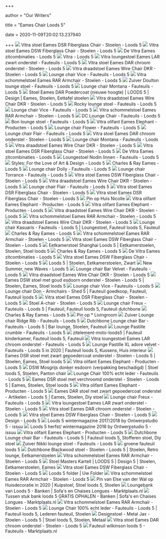 +++
        
author = "Our Writers"
        
title = "Eames Chair Loods 5"
        
date = 2020-11-09T20:02:13.237940
        
+++
[ ![](https://cdn.loods5.nl/images/00081/000000FCD5-0000054B4C.jpg)](https://cdn.loods5.nl/images/00081/000000FCD5-0000054B4C.jpg) Vitra stoel Eames DSR Fiberglass Chair - Stoelen - Loods 5
[ ![](https://cdn.loods5.nl/images/00081/000000FCE3-0000054B9E.png)](https://cdn.loods5.nl/images/00081/000000FCE3-0000054B9E.png) Vitra stoel Eames DSW Fiberglass Chair - Stoelen - Loods 5
[ ![](https://cdn.loods5.nl/dynamic/0009D/00000132D9.original)](https://cdn.loods5.nl/dynamic/0009D/00000132D9.original) De Vitra Eames zitcombinaties - Loods 5
[ ![](https://cdn.loods5.nl/dynamic/00005/0000000A2B.png)](https://cdn.loods5.nl/dynamic/00005/0000000A2B.png) Vitra - Loods 5
[ ![](https://cdn.loods5.nl/images/00098/0000012AA0-0000064BA5.jpg)](https://cdn.loods5.nl/images/00098/0000012AA0-0000064BA5.jpg) Vitra loungestoel Eames LAR zwart onderstel - Fauteuils - Loods 5
[ ![](https://cdn.loods5.nl/images/00079/000000EE3C-000004F619.jpg)](https://cdn.loods5.nl/images/00079/000000EE3C-000004F619.jpg) Vitra stoel Eames DAR chroom onderstel - Stoelen - Loods 5
[ ![](https://cdn.loods5.nl/images/00020/0000003EEE-0000012A43.jpg)](https://cdn.loods5.nl/images/00020/0000003EEE-0000012A43.jpg) Vitra draadstoel Eames Wire Chair DKR - Stoelen - Loods 5
[ ![](https://cdn.loods5.nl/images/00023/0000004583-0000014C54.jpg)](https://cdn.loods5.nl/images/00023/0000004583-0000014C54.jpg) Lounge chair Vice - Fauteuils - Loods 5
[ ![](https://cdn.loods5.nl/images/0008A/0000010E67-000005AFD5.png)](https://cdn.loods5.nl/images/0008A/0000010E67-000005AFD5.png) Vitra schommelstoel Eames RAR Armchair - Stoelen - Loods 5
[ ![](https://cdn.loods5.nl/images/00021/000000424D-0000013C0C.jpg)](https://cdn.loods5.nl/images/00021/000000424D-0000013C0C.jpg) Zuiver Doulton lounge stoel - Fauteuils - Loods 5
[ ![](https://cdn.loods5.nl/images/00023/000000458B-0000014C7D.jpg)](https://cdn.loods5.nl/images/00023/000000458B-0000014C7D.jpg) Lounge chair Montana - Fauteuils - Loods 5
[ ![](https://i.pinimg.com/originals/55/45/28/5545289fd4da6c5303da33b1d72902a1.jpg)](https://i.pinimg.com/originals/55/45/28/5545289fd4da6c5303da33b1d72902a1.jpg) Stoel Eames DAR Poedercoat (nieuwe hoogte) | LOODS 5 | Design | Eames,  Stoelen, Eettafel stoelen
[ ![](https://cdn.loods5.nl/images/00020/0000003EF0-0000012A4F.jpg)](https://cdn.loods5.nl/images/00020/0000003EF0-0000012A4F.jpg) Vitra draadstoel Eames Wire Chair DKR - Stoelen - Loods 5
[ ![](https://cdn.loods5.nl/images/0000B/0000001606-0000006CED.jpg)](https://cdn.loods5.nl/images/0000B/0000001606-0000006CED.jpg) Rocky lounge stoel - Fauteuils - Loods 5
[ ![](https://cdn.loods5.nl/images/00023/0000004585-0000014C58.jpg)](https://cdn.loods5.nl/images/00023/0000004585-0000014C58.jpg) Lounge chair Vice - Fauteuils - Loods 5
[ ![](https://cdn.loods5.nl/images/0008A/0000010E6F-000005B002.png)](https://cdn.loods5.nl/images/0008A/0000010E6F-000005B002.png) Vitra schommelstoel Eames RAR Armchair - Stoelen - Loods 5
[ ![](https://cdn.loods5.nl/images/0008C/0000011278-000005C5C0.jpg)](https://cdn.loods5.nl/images/0008C/0000011278-000005C5C0.jpg) DC Lounge Chair - Fauteuils - Loods 5
[ ![](https://cdn.loods5.nl/images/00012/00000024AC-000000AC86.jpg)](https://cdn.loods5.nl/images/00012/00000024AC-000000AC86.jpg) Bon lounge stoel - Fauteuils - Loods 5
[ ![](https://cdn.loods5.nl/images/00052/000000A1C4-0000034D66.png)](https://cdn.loods5.nl/images/00052/000000A1C4-0000034D66.png) Vitra olifant Eames Elephant - Producten - Loods 5
[ ![](https://cdn.loods5.nl/images/00036/0000006A1E-0000021094.jpg)](https://cdn.loods5.nl/images/00036/0000006A1E-0000021094.jpg) Lounge chair Flower - Fauteuils - Loods 5
[ ![](https://cdn.loods5.nl/images/0000C/00000017BF-000000734F.jpg)](https://cdn.loods5.nl/images/0000C/00000017BF-000000734F.jpg) Lounge chair Flair - Fauteuils - Loods 5
[ ![](https://cdn.loods5.nl/images/0007A/000000EE61-000004F6F6.jpg)](https://cdn.loods5.nl/images/0007A/000000EE61-000004F6F6.jpg) Vitra stoel Eames DAR chroom onderstel - Stoelen - Loods 5
[ ![](https://cdn.loods5.nl/images/00023/000000458F-0000014C8C.jpg)](https://cdn.loods5.nl/images/00023/000000458F-0000014C8C.jpg) Lounge chair Montana - Fauteuils - Loods 5
[ ![](https://cdn.loods5.nl/images/000F5/000001DF72-00000A4CF3.png)](https://cdn.loods5.nl/images/000F5/000001DF72-00000A4CF3.png) Vitra draadstoel Eames Wire Chair DKR - Stoelen - Loods 5
[ ![](https://cdn.loods5.nl/images/00081/000000FCD8-0000054B5E.jpg)](https://cdn.loods5.nl/images/00081/000000FCD8-0000054B5E.jpg) Vitra stoel Eames DSR Fiberglass Chair - Stoelen - Loods 5
[ ![](https://cdn.loods5.nl/dynamic/0009D/00000132E9.original)](https://cdn.loods5.nl/dynamic/0009D/00000132E9.original) De Vitra Eames zitcombinaties - Loods 5
[ ![](https://cdn.loods5.nl/images/00071/000000DD38-0000049556.jpg)](https://cdn.loods5.nl/images/00071/000000DD38-0000049556.jpg) Loungestoel Nodin linnen - Fauteuils - Loods 5
[ ![](https://cdn.loods5.nl/dynamic/000C8/00000186CF.original)](https://cdn.loods5.nl/dynamic/000C8/00000186CF.original) Styles: For the Love of Art & Design - Loods 5
[ ![](https://cdn.loods5.nl/images/00079/000000EDF1-000004F45F.jpg)](https://cdn.loods5.nl/images/00079/000000EDF1-000004F45F.jpg) Charles & Ray Eames - Loods 5
[ ![](https://cdn.loods5.nl/images/00061/000000BEE6-000003EE19.jpg)](https://cdn.loods5.nl/images/00061/000000BEE6-000003EE19.jpg) Lounge chair Dolly - Fauteuils - Loods 5
[ ![](https://cdn.loods5.nl/images/0002E/0000005A5D-000001B7BB.jpg)](https://cdn.loods5.nl/images/0002E/0000005A5D-000001B7BB.jpg) Lounge chair Torrance - Fauteuils - Loods 5
[ ![](https://cdn.loods5.nl/images/00081/000000FCE5-0000054BA5.png)](https://cdn.loods5.nl/images/00081/000000FCE5-0000054BA5.png) Vitra stoel Eames DSW Fiberglass Chair - Stoelen - Loods 5
[ ![](https://cdn.loods5.nl/images/000F5/000001DF71-00000A4CF0.png)](https://cdn.loods5.nl/images/000F5/000001DF71-00000A4CF0.png) Vitra draadstoel Eames Wire Chair DKR - Stoelen - Loods 5
[ ![](https://cdn.loods5.nl/images/0000C/00000017D4-000000739D.jpg)](https://cdn.loods5.nl/images/0000C/00000017D4-000000739D.jpg) Lounge chair Flair - Fauteuils - Loods 5
[ ![](https://cdn.loods5.nl/images/00081/000000FCDC-0000054B76.jpg)](https://cdn.loods5.nl/images/00081/000000FCDC-0000054B76.jpg) Vitra stoel Eames DSR Fiberglass Chair - Stoelen - Loods 5
[ ![](https://cdn.loods5.nl/images/00081/000000FCDD-0000054B7A.jpg)](https://cdn.loods5.nl/images/00081/000000FCDD-0000054B7A.jpg) Vitra stoel Eames DSR Fiberglass Chair - Stoelen - Loods 5
[ ![](https://i.pinimg.com/originals/54/e6/a7/54e6a7e316350d47b71072a254e14258.jpg)](https://i.pinimg.com/originals/54/e6/a7/54e6a7e316350d47b71072a254e14258.jpg) Pin op Huis Nicolle
[ ![](https://cdn.loods5.nl/images/00005/0000000BAB-000000285B.jpg)](https://cdn.loods5.nl/images/00005/0000000BAB-000000285B.jpg) Vitra olifant Eames Elephant - Producten - Loods 5
[ ![](https://cdn.loods5.nl/images/000F5/000001DF68-00000A4CCA.png)](https://cdn.loods5.nl/images/000F5/000001DF68-00000A4CCA.png) Vitra olifant Eames Elephant - Producten - Loods 5
[ ![](https://cdn.loods5.nl/images/00020/0000003EEF-0000012A46.jpg)](https://cdn.loods5.nl/images/00020/0000003EEF-0000012A46.jpg) Vitra draadstoel Eames Wire Chair DKR - Stoelen - Loods 5
[ ![](https://cdn.loods5.nl/images/0008A/0000010E68-000005AFCB.jpg)](https://cdn.loods5.nl/images/0008A/0000010E68-000005AFCB.jpg) Vitra schommelstoel Eames RAR Armchair - Stoelen - Loods 5
[ ![](https://cdn.loods5.nl/images/00020/0000003EEF-0000012A49.jpg)](https://cdn.loods5.nl/images/00020/0000003EEF-0000012A49.jpg) Vitra draadstoel Eames Wire Chair DKR - Stoelen - Loods 5
[ ![](https://i.pinimg.com/736x/cd/79/ef/cd79efbe99b8e4491f3a191f1a504d50.jpg)](https://i.pinimg.com/736x/cd/79/ef/cd79efbe99b8e4491f3a191f1a504d50.jpg) Lounge chair Kasuaris - Fauteuils - Loods 5 | Loungestoel, Fauteuil loods 5,  Fauteuil
[ ![](https://cdn.loods5.nl/images/0007C/000000F3D1-00000516C1.jpg)](https://cdn.loods5.nl/images/0007C/000000F3D1-00000516C1.jpg) Charles & Ray Eames - Loods 5
[ ![](https://cdn.loods5.nl/images/0008A/0000010E65-000005AFBF.jpg)](https://cdn.loods5.nl/images/0008A/0000010E65-000005AFBF.jpg) Vitra schommelstoel Eames RAR Armchair - Stoelen - Loods 5
[ ![](https://cdn.loods5.nl/images/000F5/000001DF8C-00000A4D82.png)](https://cdn.loods5.nl/images/000F5/000001DF8C-00000A4D82.png) Vitra stoel Eames DSW Fiberglass Chair - Stoelen - Loods 5
[ ![](https://i.pinimg.com/originals/a8/cd/27/a8cd27d09a7c036f0d18a48758553219.jpg)](https://i.pinimg.com/originals/a8/cd/27/a8cd27d09a7c036f0d18a48758553219.jpg) Eetkamerstoel Shanghai Loods 5 | Eetkamerstoelen, Stoelen, Stoel loods 5
[ ![](https://cdn.loods5.nl/images/0007C/000000F387-0000051507.jpg)](https://cdn.loods5.nl/images/0007C/000000F387-0000051507.jpg) Charles & Ray Eames - Loods 5
[ ![](https://cdn.loods5.nl/dynamic/0009D/00000132ED.original)](https://cdn.loods5.nl/dynamic/0009D/00000132ED.original) De Vitra Eames zitcombinaties - Loods 5
[ ![](https://cdn.loods5.nl/images/000F0/000001D6AA-00000A1C7A.png)](https://cdn.loods5.nl/images/000F0/000001D6AA-00000A1C7A.png) Vitra stoel Eames DSW Fiberglass Chair - Stoelen - Loods 5
[ ![](https://i.pinimg.com/originals/3c/16/6f/3c166fd06c954744a8ab525cf5a0f12c.jpg)](https://i.pinimg.com/originals/3c/16/6f/3c166fd06c954744a8ab525cf5a0f12c.jpg) Loods 5 | Stoelen, Eetkamerstoelen, Zwart
[ ![](https://cdn.loods5.nl/dynamic/0000F/0000001D5D.png)](https://cdn.loods5.nl/dynamic/0000F/0000001D5D.png) New Summer, new Waves - Loods 5
[ ![](https://cdn.loods5.nl/images/0004B/0000009385-000002FC92.jpg)](https://cdn.loods5.nl/images/0004B/0000009385-000002FC92.jpg) Lounge chair Bar Velvet - Fauteuils - Loods 5
[ ![](https://cdn.loods5.nl/images/000F5/000001DEF6-00000A4A79.png)](https://cdn.loods5.nl/images/000F5/000001DEF6-00000A4A79.png) Vitra draadstoel Eames Wire Chair DKR - Stoelen - Loods 5
[ ![](https://i.pinimg.com/originals/06/d2/c9/06d2c95c73c9170b72e90cdba8bc775c.png)](https://i.pinimg.com/originals/06/d2/c9/06d2c95c73c9170b72e90cdba8bc775c.png) Eames DSW stoel met goud esdoorn onderstel - Stoelen - Loods 5 | Stoelen,  Eames, Stoel loods 5
[ ![](https://cdn.loods5.nl/images/0004A/00000090F7-000002EEAF.jpg)](https://cdn.loods5.nl/images/0004A/00000090F7-000002EEAF.jpg) Lounge chair Vice - Fauteuils - Loods 5
[ ![](https://i.pinimg.com/originals/ff/3d/4d/ff3d4d4ce6fabe55649e617ff00f3d2b.png)](https://i.pinimg.com/originals/ff/3d/4d/ff3d4d4ce6fabe55649e617ff00f3d2b.png) Lounge chair Don - Armchairs - Shed 5 | Fauteuil goedkoop, Fauteuil,  Fauteuil loods 5
[ ![](https://cdn.loods5.nl/images/00081/000000FCCE-0000054B21.jpg)](https://cdn.loods5.nl/images/00081/000000FCCE-0000054B21.jpg) Vitra stoel Eames DSR Fiberglass Chair - Stoelen - Loods 5
[ ![](https://cdn.loods5.nl/images/0001A/000000342A-000000F3FF.jpg)](https://cdn.loods5.nl/images/0001A/000000342A-000000F3FF.jpg) Stoel A-chair - Stoelen - Loods 5
[ ![](https://i.pinimg.com/564x/c7/ca/44/c7ca44d9be7be6986ea9db70210f6131.jpg)](https://i.pinimg.com/564x/c7/ca/44/c7ca44d9be7be6986ea9db70210f6131.jpg) Lounge chair Freux - Fauteuils - Loods 5 | Fauteuil, Fauteuil loods 5,  Fauteuil dutchbone
[ ![](https://cdn.loods5.nl/images/0007B/000000F0BD-00000504D0.jpg)](https://cdn.loods5.nl/images/0007B/000000F0BD-00000504D0.jpg) Charles & Ray Eames - Loods 5
[ ![](https://i.pinimg.com/originals/b9/b8/44/b9b84497a77caf1ede7fddb1a0d6263c.jpg)](https://i.pinimg.com/originals/b9/b8/44/b9b84497a77caf1ede7fddb1a0d6263c.jpg) Pin op * Livingroom
[ ![](https://cdn.loods5.nl/images/00011/000000219B-0000009DD8.jpg)](https://cdn.loods5.nl/images/00011/000000219B-0000009DD8.jpg) Zuiver Lounge chair Ridge Rib - Fauteuils - Loods 5
[ ![](https://i.pinimg.com/564x/0b/3e/ce/0b3ecec05f10115366377a57a4e3d2be.jpg)](https://i.pinimg.com/564x/0b/3e/ce/0b3ecec05f10115366377a57a4e3d2be.jpg) Dutchbone Lounge chair Bar - Fauteuils - Loods 5 | Bar lounge, Stoelen,  Fauteuil
[ ![](https://cdn.loods5.nl/images/000EC/000001CEB1-000009EF0C.jpg)](https://cdn.loods5.nl/images/000EC/000001CEB1-000009EF0C.jpg) Lounge Pastille crumble - Fauteuils - Loods 5
[ ![](https://i.pinimg.com/564x/5c/0a/08/5c0a08aa42321c68163ff784d1b9cfe2.jpg)](https://i.pinimg.com/564x/5c/0a/08/5c0a08aa42321c68163ff784d1b9cfe2.jpg) zitelement-moto-loods5 | Fauteuil kinderkamer, Fauteuil loods 5, Fauteuil
[ ![](https://cdn.loods5.nl/images/00099/0000012B01-0000064DDB.jpg)](https://cdn.loods5.nl/images/00099/0000012B01-0000064DDB.jpg) Vitra loungestoel Eames LAR chroom onderstel - Fauteuils - Loods 5
[ ![](https://i.pinimg.com/originals/fa/2b/fe/fa2bfe9a566121951b14308d21f7772d.jpg)](https://i.pinimg.com/originals/fa/2b/fe/fa2bfe9a566121951b14308d21f7772d.jpg) Lounge Pastille XL adore velvet - Fauteuils - Loods 5 in 2020 | Fauteuil loods  5, Kussens, Huis interieur
[ ![](https://i.pinimg.com/originals/6c/d1/8a/6cd18a2890ab75c75fbcbd47e29ea004.png)](https://i.pinimg.com/originals/6c/d1/8a/6cd18a2890ab75c75fbcbd47e29ea004.png) Eames DSR stoel met zwart gepoedercoat onderstel - Stoelen - Loods 5 |  Stoelen, Eames, Stoel loods 5
[ ![](https://cdn.loods5.nl/images/00001/00000001F9-00000055A6.jpg)](https://cdn.loods5.nl/images/00001/00000001F9-00000055A6.jpg) Vitra olifant Eames Elephant - Producten - Loods 5
[ ![](https://i.pinimg.com/736x/dd/ac/42/ddac4243ea83af6f2a582ba78160a350.jpg)](https://i.pinimg.com/736x/dd/ac/42/ddac4243ea83af6f2a582ba78160a350.jpg) DSW Mosgrijs donker esdoorn (verpakking beschadigd) | Stoel loods 5,  Stoelen, Panton chair
[ ![](https://cdn.loods5.nl/images/00063/000000C278-0000040148.jpg)](https://cdn.loods5.nl/images/00063/000000C278-0000040148.jpg) Lounge Chair 100% echt leder - Fauteuils - Loods 5
[ ![](https://i.pinimg.com/originals/86/0c/ae/860cae5ca44014871bf08a25ef64882e.png)](https://i.pinimg.com/originals/86/0c/ae/860cae5ca44014871bf08a25ef64882e.png) Eames DSR stoel met verchroomd onderstel - Stoelen - Loods 5 | Eames,  Stoelen, Stoel loods 5
[ ![](https://cdn.loods5.nl/images/00001/00000001F8-00000055A5.jpg)](https://cdn.loods5.nl/images/00001/00000001F8-00000055A5.jpg) Vitra olifant Eames Elephant - Producten - Loods 5
[ ![](https://i.pinimg.com/originals/6c/3c/71/6c3c713345d5ab1eca4d008f146d1be8.png)](https://i.pinimg.com/originals/6c/3c/71/6c3c713345d5ab1eca4d008f146d1be8.png) Eames DAR stoel met zwart gepoedercoat onderstel - Artikelen - Loods 5 |  Eames, Stoelen, Diy stoel
[ ![](https://cdn.loods5.nl/images/000AD/0000015218-0000072F30.jpg)](https://cdn.loods5.nl/images/000AD/0000015218-0000072F30.jpg) Lounge chair Freux - Fauteuils - Loods 5
[ ![](https://cdn.loods5.nl/images/00098/0000012AC9-0000064C9B.jpg)](https://cdn.loods5.nl/images/00098/0000012AC9-0000064C9B.jpg) Vitra loungestoel Eames LAR zwart onderstel - Stoelen - Loods 5
[ ![](https://cdn.loods5.nl/images/0007A/000000EE4E-000004F685.jpg)](https://cdn.loods5.nl/images/0007A/000000EE4E-000004F685.jpg) Vitra stoel Eames DAR chroom onderstel - Stoelen - Loods 5
[ ![](https://cdn.loods5.nl/images/00081/000000FCE1-0000054B92.jpg)](https://cdn.loods5.nl/images/00081/000000FCE1-0000054B92.jpg) Vitra stoel Eames DSW Fiberglass Chair - Stoelen - Loods 5
[ ![](https://cdn.loods5.nl/dynamic/00053/000000A2EF.original)](https://cdn.loods5.nl/dynamic/00053/000000A2EF.original) Design - Loods 5
[ ![](https://image.isu.pub/171102133156-4d20906eda420f41c367be16905ec690/jpg/page_1_thumb_large.jpg)](https://image.isu.pub/171102133156-4d20906eda420f41c367be16905ec690/jpg/page_1_thumb_large.jpg) Loods 5 wintermagazine 2017/2018 by Ontwerpstudio 5 - issuu
[ ![](https://image.isu.pub/190108085727-0033f91402d0cfa598fba685c94010ea/jpg/page_1.jpg)](https://image.isu.pub/190108085727-0033f91402d0cfa598fba685c94010ea/jpg/page_1.jpg) Loods 5 herfst/ wintermagazine 2018 by Ontwerpstudio 5 - issuu
[ ![](https://cdn.loods5.nl/images/000F5/000001DF6B-00000A4CD4.png)](https://cdn.loods5.nl/images/000F5/000001DF6B-00000A4CD4.png) Vitra olifant Eames Elephant - Producten - Loods 5
[ ![](https://i.pinimg.com/originals/fc/86/a1/fc86a1c207c7792b4c985243199e0887.png)](https://i.pinimg.com/originals/fc/86/a1/fc86a1c207c7792b4c985243199e0887.png) Dutchbone Lounge chair Bar - Fauteuils - Loods 5 | Fauteuil loods 5,  Stofferen stoel, Diy stoel
[ ![](https://cdn.loods5.nl/images/00022/0000004280-0000013D3C.jpg)](https://cdn.loods5.nl/images/00022/0000004280-0000013D3C.jpg) Zuiver Nikki lounge stoel - Fauteuils - Loods 5
[ ![](https://cdn.loods5.nl/images/00081/000000FD4A-0000054DF2.jpg)](https://cdn.loods5.nl/images/00081/000000FD4A-0000054DF2.jpg) groene fauteuil loods 5
[ ![](https://i.pinimg.com/736x/ac/43/83/ac4383737e054ca15f54bec446b78f93.jpg)](https://i.pinimg.com/736x/ac/43/83/ac4383737e054ca15f54bec446b78f93.jpg) Dutchbone Blackwood stoel - Stoelen - Loods 5 | Stoelen, Retro lounge,  Eetkamerstoelen
[ ![](https://cdn.loods5.nl/images/000EE/000001D1B5-00000A0062.png)](https://cdn.loods5.nl/images/000EE/000001D1B5-00000A0062.png) Vitra schommelstoel Eames RAR Armchair - Stoelen - Loods 5
[ ![](https://i.pinimg.com/originals/f3/fc/cd/f3fccdedd1da8dfc8528b1e6439519df.jpg)](https://i.pinimg.com/originals/f3/fc/cd/f3fccdedd1da8dfc8528b1e6439519df.jpg) Stoel Masters Kartell | LOODS 5 | Design 5 | Stoelen, Eetkamerstoelen, Eames
[ ![](https://cdn.loods5.nl/images/00081/000000FCE4-0000054BA1.png)](https://cdn.loods5.nl/images/00081/000000FCE4-0000054BA1.png) Vitra stoel Eames DSW Fiberglass Chair - Stoelen - Loods 5
[ ![](https://uw-folder.nl/public/gimg/6/4/0/5/9/4/640594-900-100000.jpg)](https://uw-folder.nl/public/gimg/6/4/0/5/9/4/640594-900-100000.jpg) Loods 5 folder | Uw Folder
[ ![](https://cdn.loods5.nl/images/000F5/000001DF75-00000A4D02.png)](https://cdn.loods5.nl/images/000F5/000001DF75-00000A4D02.png) Vitra schommelstoel Eames RAR Armchair - Stoelen - Loods 5
[ ![](https://i.pinimg.com/originals/0f/23/b7/0f23b7762a78b025118e30a90e920143.jpg)](https://i.pinimg.com/originals/0f/23/b7/0f23b7762a78b025118e30a90e920143.jpg) Pin van Else van der Wal op Huisdecoratie in 2020 | Kuipstoel, Stoel loods 5,  Stoelen
[ ![](http://i.ebayimg.com/t/loungebank-van-loods-5/00/s/MTAyNFg1NzY=/z/uvAAAOSwMKxfbD~a/$_84.JPG)](http://i.ebayimg.com/t/loungebank-van-loods-5/00/s/MTAyNFg1NzY=/z/uvAAAOSwMKxfbD~a/$_84.JPG)  Loungebank van Loods 5 - Banken | Sofa's en Chaises Longues -  Marktplaats.nl
[ ![](http://i.ebayimg.com/t/tussen-stuk-bank-loods-5-gratis-ophalen/00/s/NDczWDEwMjQ=/z/2g8AAOSwemFfiyG9/$_84.JPG)](http://i.ebayimg.com/t/tussen-stuk-bank-loods-5-gratis-ophalen/00/s/NDczWDEwMjQ=/z/2g8AAOSwemFfiyG9/$_84.JPG)  Tussen stuk bank loods 5 GRATIS OPHALEN - Banken | Sofa's en Chaises  Longues - Marktplaats.nl
[ ![](https://cdn.loods5.nl/images/0008A/0000010E6D-000005AFF0.jpg)](https://cdn.loods5.nl/images/0008A/0000010E6D-000005AFF0.jpg) Vitra schommelstoel Eames RAR Armchair - Stoelen - Loods 5
[ ![](https://i.pinimg.com/originals/d8/60/9a/d8609a7db39f44be5cbad9df0f890cda.jpg)](https://i.pinimg.com/originals/d8/60/9a/d8609a7db39f44be5cbad9df0f890cda.jpg) Lounge Chair 100% echt leder - Fauteuils - Loods 5 | Fauteuil loods 5,  Lederen fauteuil, Stoelen
[ ![](https://i.pinimg.com/736x/77/5b/40/775b40f0edf68ca24aaa592499bf1bc6.jpg)](https://i.pinimg.com/736x/77/5b/40/775b40f0edf68ca24aaa592499bf1bc6.jpg) Designstoel - Metal Jax - Stoelen - Loods 5 | Stoel loods 5, Stoelen, Metaal
[ ![](https://cdn.loods5.nl/images/000F0/000001D690-00000A1C09.png)](https://cdn.loods5.nl/images/000F0/000001D690-00000A1C09.png) Vitra stoel Eames DAR chroom onderstel - Stoelen - Loods 5
[ ![](http://i.ebayimg.com/t/fauteuil-wilkinson-loods-5/00/s/NzY5WDEwMjQ=/z/DpcAAOSwTNFfdiDh/$_84.JPG)](http://i.ebayimg.com/t/fauteuil-wilkinson-loods-5/00/s/NzY5WDEwMjQ=/z/DpcAAOSwTNFfdiDh/$_84.JPG)  Fauteuil wilkinson loods 5 - Fauteuils - Marktplaats.nl
